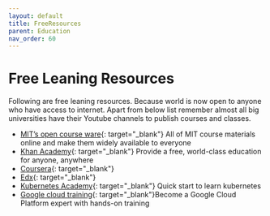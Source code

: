 ```yaml
---
layout: default
title: FreeResources
parent: Education
nav_order: 60
---
```


# Free Leaning Resources

Following are free leaning resources. Because world is now open to anyone who have access to internet. Apart from below list remember almost all big universities have their Youtube channels to publish courses and classes.

* [MIT’s  open course ware](https://ocw.mit.edu/index.htm){: target="_blank"} All of MIT course materials online and make them widely available to everyone
* [Khan Academy](https://www.khanacademy.org/){: target="_blank"} Provide a free, world-class education for anyone, anywhere
* [Coursera](https://www.coursera.org/){: target="_blank"}
* [Edx](https://www.edx.org/){: target="_blank"}
* [Kubernetes Academy](https://kube.academy/){: target="_blank"} Quick start to learn kubernetes
* [Google cloud training](https://google.qwiklabs.com/){: target="_blank"}Become a Google Cloud Platform expert with hands-on training